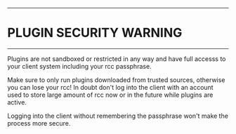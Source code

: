 ----
# PLUGIN SECURITY WARNING #

----
Plugins are not sandboxed or restricted in any way and have full accesss
to your client system including your rcc passphrase.

Make sure to only run plugins downloaded from trusted sources, otherwise
you can lose your rcc! In doubt don't log into the client with an account
used to store large amount of rcc now or in the future while plugins
are active.

Logging into the client without remembering the passphrase won't make
the process more secure.